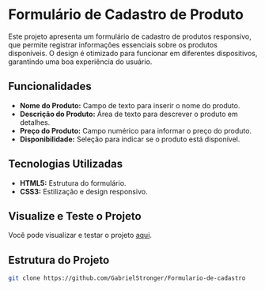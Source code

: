 # Formulário de Cadastro de Produto

Este projeto apresenta um formulário de cadastro de produtos responsivo, que permite registrar informações essenciais sobre os produtos disponíveis. O design é otimizado para funcionar em diferentes dispositivos, garantindo uma boa experiência do usuário.

## Funcionalidades

- **Nome do Produto:** Campo de texto para inserir o nome do produto.
- **Descrição do Produto:** Área de texto para descrever o produto em detalhes.
- **Preço do Produto:** Campo numérico para informar o preço do produto.
- **Disponibilidade:** Seleção para indicar se o produto está disponível.

## Tecnologias Utilizadas

- **HTML5:** Estrutura do formulário.
- **CSS3:** Estilização e design responsivo.

## Visualize e Teste o Projeto

Você pode visualizar e testar o projeto [aqui](https://m4fqlh.csb.app/).

## Estrutura do Projeto

```bash
git clone https://github.com/GabrielStronger/Formulario-de-cadastro
